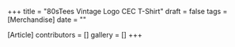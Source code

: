 +++
title = "80sTees Vintage Logo CEC T-Shirt"
draft = false
tags = [Merchandise]
date = ""

[Article]
contributors = []
gallery = []
+++